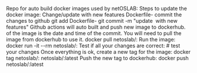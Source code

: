Repo for auto build docker images used by netOSLAB:
Steps to update the docker image:
 Change/update with new features Dockerfile-<image>
 commit the changes to github
    git add Dockerfile-<image>
    git commit -m "update <image> with new features"
 Github actions will auto built and push new image to dockerhub.
 <version> of the image is the date and time of the commit.
 You will need to pull the image from dockerhub to use it.
    docker pull netoslab/<image>:<version> 
 Run the image:
    docker run -it --rm netoslab/<image>:<version>
 Test if all your changes are correct:
    # test your changes
 Once everything is ok, create a new tag for the image:
    docker tag netoslab/<image>:<version> netoslab/<image>:latest
 Push the new tag to dockerhub:
    docker push netoslab/<image>:latest

